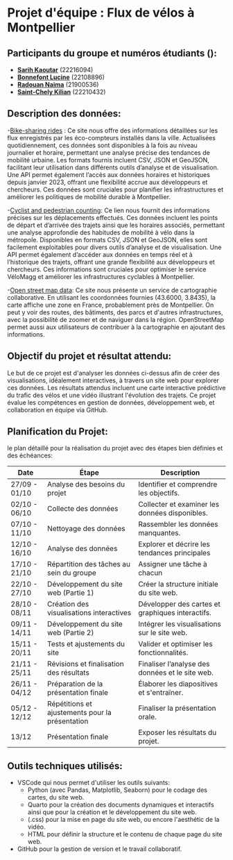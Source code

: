 # Projet d'équipe : Flux de vélos à Montpellier
 

## Participants du groupe et numéros étudiants ():

- **[Sarih Kaoutar](https://github.com/ksarih)** (22216094)
- **[Bonnefont Lucine](https://github.com/LucineBonnefont)** (22108896)
- **[Radouan Naima](https://github.com/naimaradouan)** (21900536)
- **[Saint-Chely Kilian](https://github.com/KilianStC)** (22210432)

## Description des données:
-[Bike-sharing rides](https://data.montpellier3m.fr/dataset/courses-des-velos-velomagg-de-montpellier-mediterranee-metropole) :
Ce site nous offre des informations détaillées sur les flux enregistrés par les éco-compteurs installés dans la ville. Actualisées quotidiennement, ces données sont disponibles à la fois au niveau journalier et horaire, permettant une analyse précise des tendances de mobilité urbaine. Les formats fournis incluent CSV, JSON et GeoJSON, facilitant leur utilisation dans différents outils d’analyse et de visualisation. Une API permet également l’accès aux données horaires et historiques depuis janvier 2023, offrant une flexibilité accrue aux développeurs et chercheurs. Ces données sont cruciales pour planifier les infrastructures et améliorer les politiques de mobilité durable à Montpellier.  


-[Cyclist and pedestrian counting](https://data.montpellier3m.fr/dataset/comptages-velo-et-pieton-issus-des-compteurs-de-velo):
Ce lien nous fournit des informations précises sur les déplacements effectués. Ces données incluent les points de départ et d’arrivée des trajets ainsi que les horaires associés, permettant une analyse approfondie des habitudes de mobilité à vélo dans la métropole. Disponibles en formats CSV, JSON et GeoJSON, elles sont facilement exploitables pour divers outils d’analyse et de visualisation. Une API permet également d’accéder aux données en temps réel et à l’historique des trajets, offrant une grande flexibilité aux développeurs et chercheurs. Ces informations sont cruciales pour optimiser le service VéloMagg et améliorer les infrastructures cyclables à Montpellier.  


-[Open street map data](https://www.openstreetmap.org/#map=11/43.6000/3.8435):
Ce site nous présente un service de cartographie collaborative. En utilisant les coordonnées fournies (43.6000, 3.8435), la carte affiche une zone en France, probablement près de Montpellier. On peut y voir des routes, des bâtiments, des parcs et d'autres infrastructures, avec la possibilité de zoomer et de naviguer dans la région. OpenStreetMap permet aussi aux utilisateurs de contribuer à la cartographie en ajoutant des informations.


## Objectif du projet et résultat attendu:
Le but de ce projet est d'analyser les données ci-dessus afin de créer des visualisations, idéalement interactives, à travers un site web pour explorer ces données. Les résultats attendus incluent une carte interactive prédictive du trafic des vélos et une vidéo illustrant l'évolution des trajets.
Ce projet évalue les compétences en gestion de données, développement web, et collaboration en équipe via GitHub.
## Planification du Projet:

le plan détaillé pour la réalisation du projet avec des étapes bien définies et des échéances:



| Date         | Étape                                        | Description                                      |
|--------------|----------------------------------------------|--------------------------------------------------|
| 27/09 - 01/10 | Analyse des besoins du projet               | Identifier et comprendre les objectifs.          |
| 02/10 - 06/10 | Collecte des données                        | Collecter et examiner les données disponibles.                 |
| 07/10 - 11/10 | Nettoyage des données                       | Rassembler les données manquantes.                |
| 12/10 - 16/10 | Analyse des données                         | Explorer et décrire les tendances principales|
| 17/10 - 21/10 | Répartition des tâches au sein du groupe    | Assigner une tâche à chacun              |
| 22/10 - 27/10 | Développement du site web (Partie 1)        | Créer la structure initiale du site web.          |
| 28/10 - 08/11 | Création des visualisations interactives    | Développer des cartes et graphiques interactifs.  |
| 09/11 - 14/11 | Développement du site web (Partie 2)        | Intégrer les visualisations sur le site web.      |
| 15/11 - 20/11 | Tests et ajustements du site                | Valider et optimiser les fonctionnalités.         |
| 21/11 - 25/11 | Révisions et finalisation des résultats     | Finaliser l’analyse des données et le site web.   |
| 26/11 - 04/12 | Préparation de la présentation finale       | Élaborer les diapositives et s'entraîner.         |
| 05/12 - 12/12 | Répétitions et ajustements pour la présentation | Finaliser la présentation orale.              |
| 13/12        | Présentation finale                          | Exposer les résultats du projet.                  |





## Outils techniques utilisés:
- VSCode qui nous permet d'utiliser les outils suivants:
   - Python (avec Pandas, Matplotlib, Seaborn) pour le codage des cartes, du site web.
   - Quarto pour la création des documents dynamiques et interactifs ainsi que pour la création et le développement du site web.
   - (.css) pour la mise en page du site web, ou encore l'aesthétic de la vidéo.
   - HTML pour définir la structure et le contenu de chaque page du site web.
- GitHub pour la gestion de version et le travail collaboratif.

